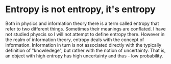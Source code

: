 <h1>Entropy is not entropy, it's entropy</h1>

Both in physics and information theory there is a term called entropy that refer to two different things. Sometimes
their meanings are conflated. I have not studied physcis so I will not attempt to define entropy there. However in the
realm of information theory, entropy deals with the concept of information. Information in turn is not associated 
directly with the typically definition of "knowledege", but rather with the notion of uncertainty. That is, an object
with high entropy has high uncertainty and thus - low probability. 
